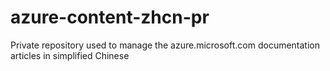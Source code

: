 # azure-content-zhcn-pr
Private repository used to manage the azure.microsoft.com documentation articles in simplified Chinese


